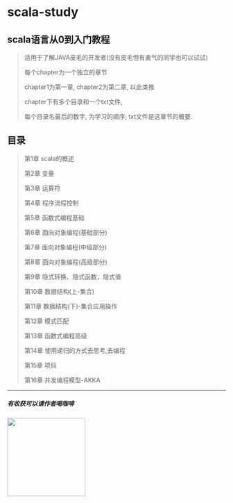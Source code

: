 # scala-study
## scala语言从0到入门教程
>适用于了解JAVA皮毛的开发者(没有皮毛但有勇气的同学也可以试试)
>
>每个chapter为一个独立的章节
>
>chapter1为第一章, chapter2为第二章, 以此类推
>
>chapter下有多个目录和一个txt文件,
>
>每个目录名最后的数字, 为学习的顺序;
>txt文件是这章节的概要.

## 目录
> 第1章 scala的概述
>
>第2章 变量
>
>第3章 运算符
>
>第4章 程序流程控制
>
>第5章 函数式编程基础
>
>第6章 面向对象编程(基础部分)
>
>第7章 面向对象编程(中级部分)
>
>第8章 面向对象编程(高级部分)
>
>第9章 隐式转换、隐式函数，隐式值
>
>第10章 数据结构(上-集合)
>
>第11章 数据结构(下)-集合应用操作
>
>第12章 模式匹配
>
>第13章 函数式编程高级
>
>第14章 使用递归的方式去思考,去编程
>
>第15章 项目
>
>第16章 并发编程模型-AKKA

****
##### 有收获可以请作者喝咖啡
<img width="180px" src="https://github.com/welldo2017/scala-study/blob/master/images/myAliPay.jpg"/>
